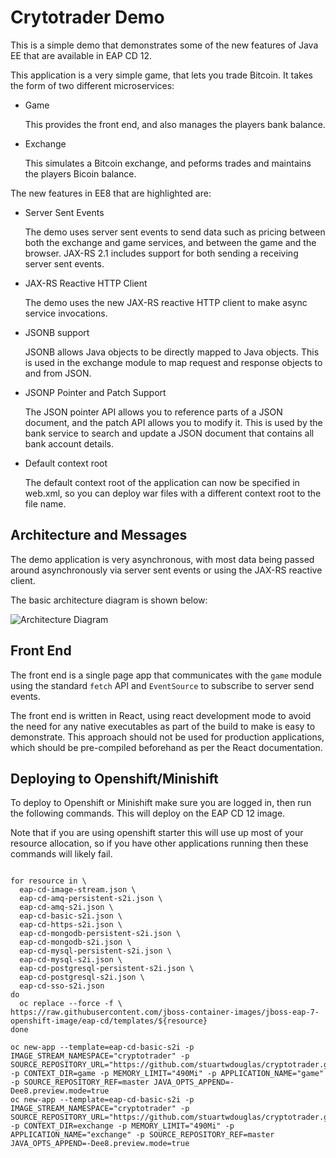 # Crytotrader Demo

This is a simple demo that demonstrates some of the new features of Java EE that are available in EAP CD 12.

This application is a very simple game, that lets you trade Bitcoin. It takes the form of two different microservices:

* Game

   This provides the front end, and also manages the players bank balance. 
   
* Exchange

   This simulates a Bitcoin exchange, and peforms trades and maintains the players Bicoin balance.
   
The new features in EE8 that are highlighted are:

* Server Sent Events

   The demo uses server sent events to send data such as pricing between both the exchange and game services,
   and between the game and the browser. JAX-RS 2.1 includes support for both sending a receiving server sent
   events.
   
* JAX-RS Reactive HTTP Client

   The demo uses the new JAX-RS reactive HTTP client to make async service invocations.
   
* JSONB support

    JSONB allows Java objects to be directly mapped to Java objects. This is used in the exchange module to map
    request and response objects to and from JSON.
    
* JSONP Pointer and Patch Support

    The JSON pointer API allows you to reference parts of a JSON document, and the patch API allows you to modify it.
    This is used by the bank service to search and update a JSON document that contains all bank account details.
    
* Default context root

    The default context root of the application can now be specified in web.xml, so you can deploy war files with a
    different context root to the file name.

## Architecture and Messages

The demo application is very asynchronous, with most data being passed around asynchronously via server sent events
or using the JAX-RS reactive client.

The basic architecture diagram is shown below:

![Architecture Diagram](https://github.com/stuartwdouglas/cryptotrader/raw/master/diagram.png) 


## Front End

The front end is a single page app that communicates with the `game` module using the standard `fetch` API and
`EventSource` to subscribe to server send events.

The front end is written in React, using react development mode to avoid the need for any native executables as part of
the build to make is easy to demonstrate. This approach should not be used for production applications, which should be 
pre-compiled beforehand as per the React documentation.


## Deploying to Openshift/Minishift

To deploy to Openshift or Minishift make sure you are logged in, then run the following commands.
This will deploy on the EAP CD 12 image.

Note that if you are using openshift starter this will use up most of your resource allocation,
so if you have other applications running then these commands will likely fail.

```oc new-project cryptotrader

for resource in \
  eap-cd-image-stream.json \
  eap-cd-amq-persistent-s2i.json \
  eap-cd-amq-s2i.json \
  eap-cd-basic-s2i.json \
  eap-cd-https-s2i.json \
  eap-cd-mongodb-persistent-s2i.json \
  eap-cd-mongodb-s2i.json \
  eap-cd-mysql-persistent-s2i.json \
  eap-cd-mysql-s2i.json \
  eap-cd-postgresql-persistent-s2i.json \
  eap-cd-postgresql-s2i.json \
  eap-cd-sso-s2i.json
do
  oc replace --force -f \
https://raw.githubusercontent.com/jboss-container-images/jboss-eap-7-openshift-image/eap-cd/templates/${resource}
done

oc new-app --template=eap-cd-basic-s2i -p IMAGE_STREAM_NAMESPACE="cryptotrader" -p SOURCE_REPOSITORY_URL="https://github.com/stuartwdouglas/cryptotrader.git" -p CONTEXT_DIR=game -p MEMORY_LIMIT="490Mi" -p APPLICATION_NAME="game" -p SOURCE_REPOSITORY_REF=master JAVA_OPTS_APPEND=-Dee8.preview.mode=true
oc new-app --template=eap-cd-basic-s2i -p IMAGE_STREAM_NAMESPACE="cryptotrader" -p SOURCE_REPOSITORY_URL="https://github.com/stuartwdouglas/cryptotrader.git" -p CONTEXT_DIR=exchange -p MEMORY_LIMIT="490Mi" -p APPLICATION_NAME="exchange" -p SOURCE_REPOSITORY_REF=master JAVA_OPTS_APPEND=-Dee8.preview.mode=true
```